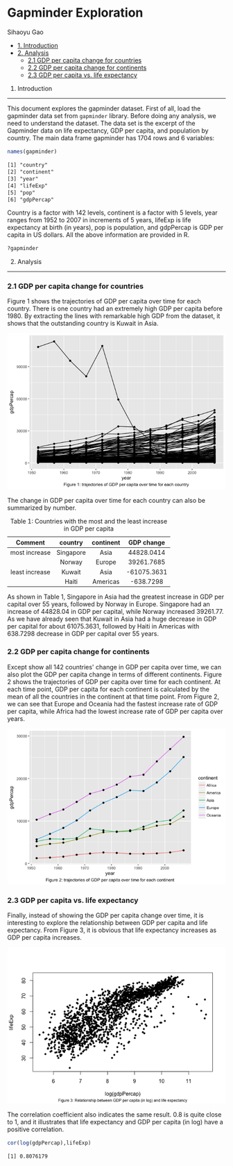 Gapminder Exploration
================
Sihaoyu Gao

-   [1. Introduction](#introduction)
-   [2. Analysis](#analysis)
    -   [2.1 GDP per capita change for countries](#gdp-per-capita-change-for-countries)
    -   [2.2 GDP per capita change for continents](#gdp-per-capita-change-for-continents)
    -   [2.3 GDP per capita vs. life expectancy](#gdp-per-capita-vs.-life-expectancy)

1. Introduction
---------------

This document explores the gapminder dataset. First of all, load the gapminder data set from `gapminder` library. Before doing any analysis, we need to understand the dataset. The data set is the excerpt of the Gapminder data on life expectancy, GDP per capita, and population by country. The main data frame gapminder has 1704 rows and 6 variables:

``` r
names(gapminder)
```

    [1] "country"  
    [2] "continent"
    [3] "year"     
    [4] "lifeExp"  
    [5] "pop"      
    [6] "gdpPercap"

Country is a factor with 142 levels, continent is a factor with 5 levels, year ranges from 1952 to 2007 in increments of 5 years, lifeExp is life expectancy at birth (in years), pop is population, and gdpPercap is GDP per capita in US dollars. All the above information are provided in R.

``` r
?gapminder
```

2. Analysis
-----------

### 2.1 GDP per capita change for countries

Figure 1 shows the trajectories of GDP per capita over time for each country. There is one country had an extremely high GDP per capita before 1980. By extracting the lines with remarkable high GDP from the dataset, it shows that the outstanding country is Kuwait in Asia.

![](hw01_gapminder_files/figure-markdown_github/figs-1.png)

The change in GDP per capita over time for each country can also be summarized by number.

<table>
<caption>
Table 1: Countries with the most and the least increase in GDP per capita
</caption>
<thead>
<tr>
<th style="text-align:center;">
Comment
</th>
<th style="text-align:center;">
country
</th>
<th style="text-align:center;">
continent
</th>
<th style="text-align:center;">
GDP change
</th>
</tr>
</thead>
<tbody>
<tr>
<td style="text-align:center;">
most increase
</td>
<td style="text-align:center;">
Singapore
</td>
<td style="text-align:center;">
Asia
</td>
<td style="text-align:center;">
44828.0414
</td>
</tr>
<tr>
<td style="text-align:center;">
</td>
<td style="text-align:center;">
Norway
</td>
<td style="text-align:center;">
Europe
</td>
<td style="text-align:center;">
39261.7685
</td>
</tr>
<tr>
<td style="text-align:center;">
least increase
</td>
<td style="text-align:center;">
Kuwait
</td>
<td style="text-align:center;">
Asia
</td>
<td style="text-align:center;">
-61075.3631
</td>
</tr>
<tr>
<td style="text-align:center;">
</td>
<td style="text-align:center;">
Haiti
</td>
<td style="text-align:center;">
Americas
</td>
<td style="text-align:center;">
-638.7298
</td>
</tr>
</tbody>
</table>
As shown in Table 1, Singapore in Asia had the greatest increase in GDP per capital over 55 years, followed by Norway in Europe. Singapore had an increase of 44828.04 in GDP per capital, while Norway increased 39261.77. As we have already seen that Kuwait in Asia had a huge decrease in GDP per capital for about 61075.3631, followed by Haiti in Americas with 638.7298 decrease in GDP per capital over 55 years.

### 2.2 GDP per capita change for continents

Except show all 142 countries' change in GDP per capita over time, we can also plot the GDP per capita change in terms of different continents. Figure 2 shows the trajectories of GDP per capita over time for each continent. At each time point, GDP per capita for each continent is calculated by the mean of all the countries in the continent at that time point. From Figure 2, we can see that Europe and Oceania had the fastest increase rate of GDP per capita, while Africa had the lowest increase rate of GDP per capita over years.

![](hw01_gapminder_files/figure-markdown_github/fig_2-1.png)

### 2.3 GDP per capita vs. life expectancy

Finally, instead of showing the GDP per capita change over time, it is interesting to explore the relationship between GDP per capita and life expectancy. From Figure 3, it is obvious that life expectancy increases as GDP per capita increases.

![](hw01_gapminder_files/figure-markdown_github/scatter-1.png)

The correlation coefficient also indicates the same result. 0.8 is quite close to 1, and it illustrates that life expectancy and GDP per capita (in log) have a positive correlation.

``` r
cor(log(gdpPercap),lifeExp)
```

    [1] 0.8076179
